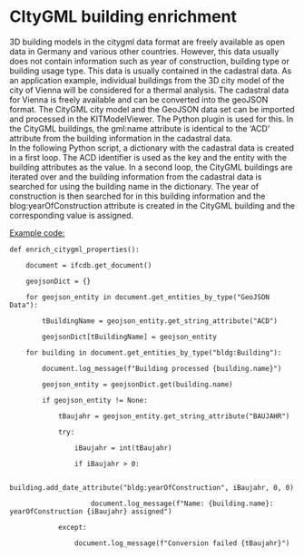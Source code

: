 # CItyGML building enrichment

3D building models in the citygml data format are freely available as open data in Germany and various other countries. However, this data usually does not contain information such as year of construction, building type or building usage type. This data is usually contained in the cadastral data. 
As an application example, individual buildings from the 3D city model of the city of Vienna will be considered for a thermal analysis. The cadastral data for Vienna is freely available and can be converted into the geoJSON format. The CityGML city model and the GeoJSON data set can be imported and processed in the KITModelViewer. The Python plugin is used for this. In the CityGML buildings, the gml:name attribute is identical to the ‘ACD’ attribute from the building information in the cadastral data.  
In the following Python script, a dictionary with the cadastral data is created in a first loop. The ACD identifier is used as the key and the entity with the building attributes as the value. In a second loop, the CityGML buildings are iterated over and the building information from the cadastral data is searched for using the building name in the dictionary. The year of construction is then searched for in this building information and the blog:yearOfConstruction attribute is created in the CityGML building and the corresponding value is assigned. 

<u>Example code:</u>
```
def enrich_citygml_properties():

    document = ifcdb.get_document()

    geojsonDict = {} 

    for geojson_entity in document.get_entities_by_type("GeoJSON Data"):

        tBuildingName = geojson_entity.get_string_attribute("ACD")

        geojsonDict[tBuildingName] = geojson_entity

    for building in document.get_entities_by_type("bldg:Building"):

        document.log_message(f"Building processed {building.name}")

        geojson_entity = geojsonDict.get(building.name)

        if geojson_entity != None:

            tBaujahr = geojson_entity.get_string_attribute("BAUJAHR")

            try:
                    
                iBaujahr = int(tBaujahr)
                    
                if iBaujahr > 0:

                    building.add_date_attribute("bldg:yearOfConstruction", iBaujahr, 0, 0)

                    document.log_message(f"Name: {building.name}: yearOfConstruction {iBaujahr} assigned")

            except:

                document.log_message(f"Conversion failed {tBaujahr}")
```